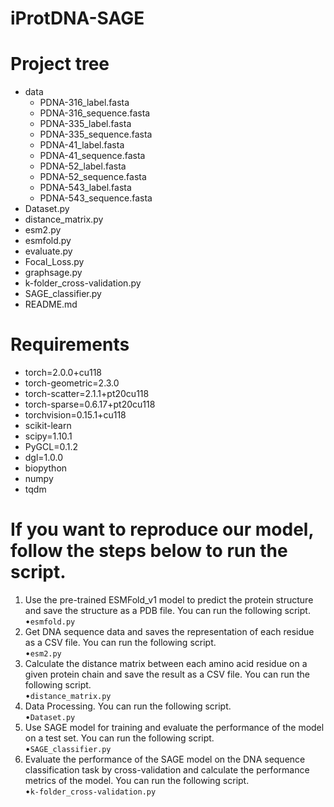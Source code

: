 # iProtDNA-SAGE
# Project tree
- data<br>
  - PDNA-316_label.fasta<br>
  - PDNA-316_sequence.fasta<br>
  - PDNA-335_label.fasta<br>
  - PDNA-335_sequence.fasta<br>
  - PDNA-41_label.fasta<br>
  - PDNA-41_sequence.fasta<br>
  - PDNA-52_label.fasta<br>
  - PDNA-52_sequence.fasta<br>
  - PDNA-543_label.fasta<br>
  - PDNA-543_sequence.fasta<br>
- Dataset.py<br>
- distance_matrix.py<br>
- esm2.py<br>
- esmfold.py<br>
- evaluate.py<br>
- Focal_Loss.py<br>
- graphsage.py<br>
- k-folder_cross-validation.py<br>
- SAGE_classifier.py<br>
- README.md<br>
# Requirements
- torch=2.0.0+cu118<br>
- torch-geometric=2.3.0<br>
- torch-scatter=2.1.1+pt20cu118<br>
- torch-sparse=0.6.17+pt20cu118<br>
- torchvision=0.15.1+cu118<br>
- scikit-learn<br>
- scipy=1.10.1<br>
- PyGCL=0.1.2<br>
- dgl=1.0.0<br>
- biopython<br>
- numpy<br>
- tqdm<br>
# If you want to reproduce our model, follow the steps below to run the script.
1. Use the pre-trained ESMFold_v1 model to predict the protein structure and save the structure as a PDB file. You can run the following script.<br>
&bull;`esmfold.py`
2. Get DNA sequence data and saves the representation of each residue as a CSV file. You can run the following script.<br>
&bull;`esm2.py`
3. Calculate the distance matrix between each amino acid residue on a given protein chain and save the result as a CSV file. You can run the following script.<br>
&bull;`distance_matrix.py`
4. Data Processing. You can run the following script.<br>
&bull;`Dataset.py`
5. Use SAGE model for training and evaluate the performance of the model on a test set. You can run the following script.<br>
&bull;`SAGE_classifier.py`
6. Evaluate the performance of the SAGE model on the DNA sequence classification task by cross-validation and calculate the performance metrics of the model. You can run the following script.<br>
&bull;`k-folder_cross-validation.py`

